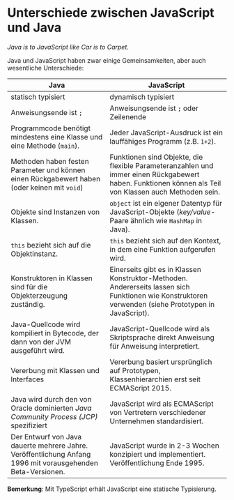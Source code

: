 # Unterschiede zwischen JavaScript und Java

_Java is to JavaScript like Car is to Carpet._

Java und JavaScript haben zwar einige Gemeinsamkeiten, aber
auch wesentliche Unterschiede:

| Java                                                                                                        | JavaScript                                                                                                                                             |
| ----------------------------------------------------------------------------------------------------------- | ------------------------------------------------------------------------------------------------------------------------------------------------------ |
| statisch typisiert                                                                                          | dynamisch typisiert                                                                                                                                    |
| Anweisungsende ist `;`                                                                                      | Anweisungsende ist `;` oder Zeilenende                                                                                                                 |
| Programmcode benötigt mindestens eine Klasse und eine Methode (`main`).                                     | Jeder JavaScript-Ausdruck ist ein lauffähiges Programm (z.B. `1+2`).                                                                                   |
| Methoden haben festen Parameter und können einen Rückgabewert haben (oder keinen mit `void`)                | Funktionen sind Objekte, die flexible Parameteranzahlen und immer einen Rückgabewert haben. Funktionen können als Teil von Klassen auch Methoden sein. |
| Objekte sind Instanzen von Klassen.                                                                         | `object` ist ein eigener Datentyp für JavaScript-Objekte (_key/value_-Paare ähnlich wie `HashMap` in Java).                                            |
| `this` bezieht sich auf die Objektinstanz.                                                                  | `this` bezieht sich auf den Kontext, in dem eine Funktion aufgerufen wird.                                                                             |
| Konstruktoren in Klassen sind für die Objekterzeugung zuständig.                                            | Einerseits gibt es in Klassen Konstruktor-Methoden. Andererseits lassen sich Funktionen wie Konstruktoren verwenden (siehe Prototypen in JavaScript).  |
| Java-Quellcode wird kompiliert in Bytecode, der dann von der JVM ausgeführt wird.                           | JavaScript-Quellcode wird als Skriptsprache direkt Anweisung für Anweisung interpretiert.                                                              |
| Vererbung mit Klassen und Interfaces                                                                        | Vererbung basiert ursprünglich auf Prototypen, Klassenhierarchien erst seit ECMAScript 2015.                                                           |
| Java wird durch den von Oracle dominierten _Java Community Process (JCP)_ spezifiziert                      | JavaScript wird als ECMAScript von Vertretern verschiedener Unternehmen standardisiert.                                                                |
| Der Entwurf von Java dauerte mehrere Jahre. Veröffentlichung Anfang 1996 mit vorausgehenden Beta-Versionen. | JavaScript wurde in 2-3 Wochen konzipiert und implementiert. Veröffentlichung Ende 1995.                                                               |

**Bemerkung**: Mit TypeScript erhält JavaScript eine statische Typisierung.

